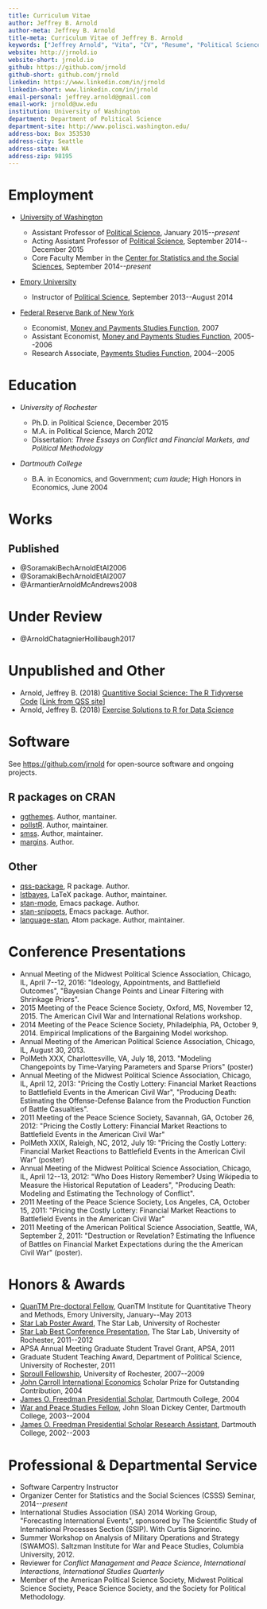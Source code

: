 ```yaml
---
title: Curriculum Vitae
author: Jeffrey B. Arnold
author-meta: Jeffrey B. Arnold
title-meta: Curriculum Vitae of Jeffrey B. Arnold
keywords: ["Jeffrey Arnold", "Vita", "CV", "Resume", "Political Science"]
website: http://jrnold.io
website-short: jrnold.io
github: https://github.com/jrnold
github-short: github.com/jrnold
linkedin: https://www.linkedin.com/in/jrnold
linkedin-short: www.linkedin.com/in/jrnold
email-personal: jeffrey.arnold@gmail.com
email-work: jrnold@uw.edu
institution: University of Washington
department: Department of Political Science
department-site: http://www.polisci.washington.edu/
address-box: Box 353530
address-city: Seattle
address-state: WA
address-zip: 98195
---
```


# Employment

-   [University of Washington](https://www.washington.edu/)

    -   Assistant Professor of [Political Science](https://www.polisci.washington.edu/), January 2015--*present*
    -   Acting Assistant Professor of [Political Science](https://www.polisci.washington.edu/), September 2014--December 2015
    -   Core Faculty Member in the [Center for Statistics and the Social Sciences](https://www.csss.washington.edu/), September 2014--*present*

-   [Emory University](http://www.emory.edu/home/index.html)

    -   Instructor of [Political Science](http://polisci.emory.edu/home/), September 2013--August 2014

-   [Federal Reserve Bank of New York](https://www.newyorkfed.org/)

    -   Economist, [Money and Payments Studies Function](https://www.newyorkfed.org/research), 2007
    -   Assistant Economist, [Money and Payments Studies Function](https://www.newyorkfed.org/research), 2005--2006
    -   Research Associate, [Payments Studies Function](https://www.newyorkfed.org/research), 2004--2005

# Education

-   *University of Rochester*

    -   Ph.D. in Political Science, December 2015
    -   M.A. in Political Science, March 2012
    -   Dissertation: *Three Essays on Conflict and Financial Markets, and Political Methodology*

-   *Dartmouth College*

    -   B.A. in Economics, and Government; *cum laude*; High Honors in Economics, June 2004

# Works

## Published

-   @SoramakiBechArnoldEtAl2006
-   @SoramakiBechArnoldEtAl2007
-   @ArmantierArnoldMcAndrews2008

# Under Review

-   @ArnoldChatagnierHollibaugh2017

# Unpublished and Other

-   Arnold, Jeffrey B. (2018) [Quantitive Social Science: The R Tidyverse Code](https://jrnold.github.io/qss-tidy/) [[Link from QSS site](http://qss.princeton.press/student-resources-for-quantitative-social-science)]
-   Arnold, Jeffrey B. (2018) [Exercise Solutions to R for Data Science](https://jrnold.github.io/r4ds-exercise-solutions)


# Software

See <https://github.com/jrnold> for open-source software and ongoing projects.

## R packages on CRAN

-   [ggthemes](http://cran.r-project.org/web/packages/ggthemes/index.html). Author, mantainer.
-   [pollstR](http://cran.r-project.org/web/packages/pollstR/index.html). Author, maintainer.
-   [smss](http://cran.r-project.org/web/packages/smss/index.html). Author, maintainer.
-   [margins](https://cran.r-project.org/package=margins). Author.

## Other

-   [qss-package](https://github.com/kosukeimai/qss-package), R package. Author.
-   [lstbayes](https://ctan.org/pkg/lstbayes), LaTeX package. Author, maintainer.
-   [stan-mode](https://github.com/stan-dev/stan-mode), Emacs package. Author.
-   [stan-snippets](https://github.com/stan-dev/stan-mode), Emacs package. Author.
-   [language-stan](https://atom.io/packages/language-stan), Atom package. Author, maintainer.


# Conference Presentations

-   Annual Meeting of the Midwest Political Science Association, Chicago, IL, April 7--12, 2016: "Ideology, Appointments, and Battlefield Outcomes", "Bayesian Change Points and Linear Filtering with Shrinkage Priors".
-   2015 Meeting of the Peace Science Society, Oxford, MS, November 12, 2015. The American Civil War and International Relations workshop.
-   2014 Meeting of the Peace Science Society, Philadelphia, PA, October 9, 2014. Empirical Implications of the Bargaining Model workshop.
-   Annual Meeting of the American Political Science Association, Chicago, IL, August 30, 2013.
-   PolMeth XXX, Charlottesville, VA, July 18, 2013. "Modeling Changepoints by Time-Varying Parameters and Sparse Priors" (poster)
-   Annual Meeting of the Midwest Political Science Association, Chicago, IL, April 12, 2013: "Pricing the Costly Lottery: Financial Market Reactions to Battlefield Events in the American Civil War", "Producing Death: Estimating the Offense-Defense Balance from the Production Function of Battle Casualties".
-   2011 Meeting of the Peace Science Society, Savannah, GA, October 26, 2012: "Pricing the Costly Lottery: Financial Market Reactions to Battlefield Events in the American Civil War"
-   PolMeth XXIX, Raleigh, NC, 2012, July 19: "Pricing the Costly Lottery: Financial Market Reactions to Battlefield Events in the American Civil War" (poster)
-   Annual Meeting of the Midwest Political Science Association, Chicago, IL, April 12--13, 2012: "Who Does History Remember? Using Wikipedia to Measure the Historical Reputation of Leaders", "Producing Death: Modeling and Estimating the Technology of Conflict".
-   2011 Meeting of the Peace Science Society, Los Angeles, CA, October 15, 2011: "Pricing the Costly Lottery: Financial Market Reactions to Battlefield Events in the American Civil War"
-   2011 Meeting of the American Political Science Association, Seattle, WA, September 2, 2011: "Destruction or Revelation? Estimating the Influence of Battles on Financial Market Expectations during the the American Civil War" (poster).


# Honors & Awards

-   [QuanTM Pre-doctoral Fellow](http://quantitative.emory.edu), QuanTM Institute for Quantitative Theory and Methods, Emory University, January--May 2013
-   [Star Lab Poster Award](http://www.rochester.edu/college/psc/thestarlab/awards), The Star Lab, University of Rochester
-   [Star Lab Best Conference Presentation](http://www.rochester.edu/college/psc/thestarlab/awards), The Star Lab, University of Rochester, 2011--2012
-   APSA Annual Meeting Graduate Student Travel Grant, APSA, 2011
-   Graduate Student Teaching Award, Department of Political Science, University of Rochester, 2011
-   [Sproull Fellowship](http://www.rochester.edu/gradstudies/sproull.html), University of Rochester, 2007--2009
-   [John Carroll International Economics](http://carrollround.georgetown.edu/) Scholar Prize for Outstanding Contribution, 2004
-   [James O. Freedman Presidential Scholar](http://www.dartmouth.edu/~ugar/undergrad/scholars/index.html), Dartmouth College, 2004
-   [War and Peace Studies Fellow](http://www.pdartmouth.edu/~dickey/war_peace_fellows.html), John Sloan Dickey Center, Dartmouth College, 2003--2004
-   [James O. Freedman Presidential Scholar Research Assistant](http://www.dartmouth.edu/~ugar/undergrad/scholars/index.html), Dartmouth College, 2002--2003

# Professional & Departmental Service

-   Software Carpentry Instructor
-   Organizer Center for Statistics and the Social Sciences (CSSS) Seminar, 2014--*present*
-   International Studies Association (ISA) 2014 Working Group,  "Forecasting International Events", sponsored by The Scientific Study of International Processes Section (SSIP). With Curtis Signorino.
-   Summer Workshop on Analysis of Military Operations and Strategy
(SWAMOS).  Saltzman Institute for War and Peace Studies, Columbia
University, 2012.
-   Reviewer for *Conflict Management and Peace Science*, *International Interactions*, *International Studies Quarterly*
-   Member of the American Political Science Society, Midwest Political Science Society, Peace Science Society, and the Society for Political Methodology.
